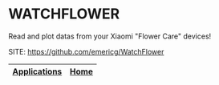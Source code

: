 # WATCHFLOWER
 
 Read and plot datas from your Xiaomi "Flower Care" devices!
 
 SITE: https://github.com/emericg/WatchFlower

 | [Applications](https://portable-linux-apps.github.io/apps.html) | [Home](https://portable-linux-apps.github.io)
 | --- | --- |
